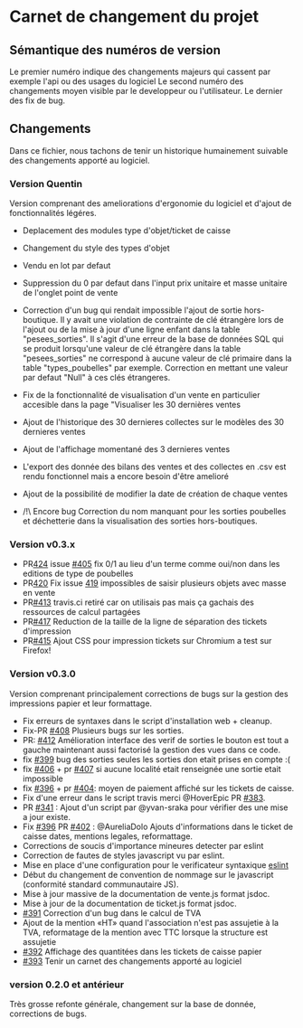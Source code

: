# Carnet de changement du projet

## Sémantique des numéros de version

Le premier numéro indique des changements majeurs qui cassent par exemple l'api
ou des usages du logiciel
Le second numéro des changements moyen visible par le developpeur ou
l'utilisateur.
Le dernier des fix de bug.

## Changements

Dans ce fichier, nous tachons de tenir un historique humainement suivable des
changements apporté au logiciel.

### Version Quentin

Version comprenant des ameliorations d'ergonomie du logiciel et d'ajout de fonctionnalités légéres.

- Deplacement des modules type d'objet/ticket de caisse
- Changement du style des types d'objet
- Vendu en lot par defaut
- Suppression du 0 par defaut dans l'input prix unitaire et masse unitaire de l'onglet point de vente
- Correction d'un bug qui rendait impossible l'ajout de sortie hors-boutique. Il y avait une violation de contrainte de clé étrangère lors de l'ajout ou de la mise à jour d'une ligne enfant dans la table "pesees_sorties". Il s'agit d'une erreur de la base de données SQL qui se produit lorsqu'une valeur de clé étrangère dans la table "pesees_sorties" ne correspond à aucune valeur de clé primaire dans la table "types_poubelles" par exemple. Correction en mettant une valeur par defaut "Null" à ces clés étrangeres.
- Fix de la fonctionnalité de visualisation d'un vente en particulier accesible dans la page "Visualiser les 30 dernières ventes
- Ajout de l'historique des 30 dernieres collectes sur le modèles des 30 dernieres ventes
- Ajout de l'affichage momentané des 3 dernieres ventes
- L'export des donnée des bilans des ventes et des collectes en .csv est rendu fonctionnel mais a encore besoin d'être amelioré
- Ajout de la possibilité de modifier la date de création de chaque ventes

- /!\ Encore bug Correction du nom manquant pour les sorties poubelles et déchetterie dans la visualisation des sorties hors-boutiques.

### Version v0.3.x

- PR[424](https://github.com/mart1ver/oressource/pull/424) issue [#405](https://github.com/mart1ver/oressource/issues/405) fix 0/1 au lieu d'un terme comme oui/non dans les editions de type de poubelles
- PR[420](https://github.com/mart1ver/oressource/pull/420) Fix issue [419](https://github.com/mart1ver/oressource/issues/419) impossibles de saisir plusieurs objets avec masse en vente
- PR[#413](https://github.com/mart1ver/oressource/pull/413) travis.ci retiré car on utilisais pas mais ça gachais des ressources de calcul partagées
- PR[#417](https://github.com/mart1ver/oressource/pull/417) Reduction de la taille de la ligne de séparation des tickets d'impression
- PR[#415](https://github.com/mart1ver/oressource/pull/415) Ajout CSS pour impression tickets sur Chromium a test sur Firefox!

### Version v0.3.0

Version comprenant principalement corrections de bugs sur la
gestion des impressions papier et leur formattage.

- Fix erreurs de syntaxes dans le script d'installation web + cleanup.
- Fix-PR [#408](https://github.com/mart1ver/oressource/pull/408/files) Plusieurs bugs sur les sorties.
- PR: [#412](https://github.com/mart1ver/oressource/pull/412) Amélioration interface des verif de sorties le bouton est tout a gauche maintenant aussi factorisé la gestion des vues dans ce code.
- fix [#399](https://github.com/mart1ver/oressource/issues/399) bug des sorties
  seules les sorties don etait prises en compte :(
- fix [#406](https://github.com/mart1ver/oressource/issues/406) + pr [#407](https://github.com/mart1ver/oressource/issues/407) si aucune localité etait renseignée une sortie etait impossible
- fix [#396](https://github.com/mart1ver/oressource/issues/396) + pr [#404](https://github.com/mart1ver/oressource/issues/404): moyen de paiement affiché sur les tickets de caisse.
- Fix d'une erreur dans le script travis merci @HoverEpic PR [#383](https://github.com/mart1ver/oressource/issues/383).
- PR [#341](https://github.com/mart1ver/oressource/issues/341) : Ajout d'un script par @yvan-sraka pour vérifier des une mise a jour existe.
- Fix [#396](https://github.com/mart1ver/oressource/issues/396) PR [#402](https://github.com/mart1ver/oressource/issues/402) : @AureliaDolo Ajouts d'informations dans le ticket de caisse
  dates, mentions legales, reformattage.
- Corrections de soucis d'importance mineures detecter par eslint
- Correction de fautes de styles javascript vu par eslint.
- Mise en place d'une configuration pour le verificateur syntaxique [eslint](https://eslint.org/)
- Début du changement de convention de nommage sur le javascript (conformité
  standard communautaire JS).
- Mise à jour massive de la documentation de vente.js format jsdoc.
- Mise à jour de la documentation de ticket.js format jsdoc.
- [#391](https://github.com/mart1ver/oressource/issues/391) Correction d'un
  bug dans le calcul de TVA
- Ajout de la mention «HT» quand l'association n'est pas assujetie à la TVA,
  reformatage de la mention avec TTC lorsque la structure est assujetie
- [#392](https://github.com/mart1ver/oressource/issues/392) Affichage des
  quantitées dans les tickets de caisse papier
- [#393](https://github.com/mart1ver/oressource/issues/393) Tenir un carnet
  des changements apporté au logiciel

### version 0.2.0 et antérieur

Très grosse refonte générale, changement sur la base de donnée, corrections de
bugs.
